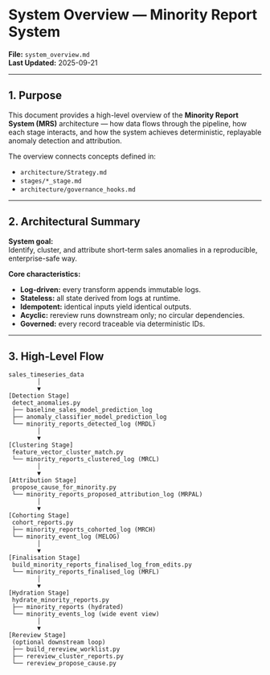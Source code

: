 # System Overview — Minority Report System  
**File:** `system_overview.md`  
**Last Updated:** 2025-09-21  

---

## 1. Purpose  
This document provides a high-level overview of the **Minority Report System (MRS)** architecture — how data flows through the pipeline, how each stage interacts, and how the system achieves deterministic, replayable anomaly detection and attribution.

The overview connects concepts defined in:
- `architecture/Strategy.md`
- `stages/*_stage.md`
- `architecture/governance_hooks.md`

---

## 2. Architectural Summary  

**System goal:**  
Identify, cluster, and attribute short-term sales anomalies in a reproducible, enterprise-safe way.

**Core characteristics:**  
- **Log-driven:** every transform appends immutable logs.  
- **Stateless:** all state derived from logs at runtime.  
- **Idempotent:** identical inputs yield identical outputs.  
- **Acyclic:** rereview runs downstream only; no circular dependencies.  
- **Governed:** every record traceable via deterministic IDs.  

---

## 3. High-Level Flow  

```text
sales_timeseries_data
        │
        ▼
[Detection Stage]
 detect_anomalies.py
 ├── baseline_sales_model_prediction_log
 ├── anomaly_classifier_model_prediction_log
 └── minority_reports_detected_log (MRDL)
        │
        ▼
[Clustering Stage]
 feature_vector_cluster_match.py
 └── minority_reports_clustered_log (MRCL)
        │
        ▼
[Attribution Stage]
 propose_cause_for_minority.py
 └── minority_reports_proposed_attribution_log (MRPAL)
        │
        ▼
[Cohorting Stage]
 cohort_reports.py
 ├── minority_reports_cohorted_log (MRCH)
 └── minority_event_log (MELOG)
        │
        ▼
[Finalisation Stage]
 build_minority_reports_finalised_log_from_edits.py
 └── minority_reports_finalised_log (MRFL)
        │
        ▼
[Hydration Stage]
 hydrate_minority_reports.py
 ├── minority_reports (hydrated)
 └── minority_events_log (wide event view)
        │
        ▼
[Rereview Stage]
 (optional downstream loop)
 ├── build_rereview_worklist.py
 ├── rereview_cluster_reports.py
 └── rereview_propose_cause.py
